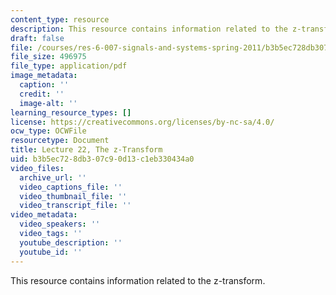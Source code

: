```yaml
---
content_type: resource
description: This resource contains information related to the z-transform.
draft: false
file: /courses/res-6-007-signals-and-systems-spring-2011/b3b5ec728db307c90d13c1eb330434a0_MITRES_6_007S11_lec22.pdf
file_size: 496975
file_type: application/pdf
image_metadata:
  caption: ''
  credit: ''
  image-alt: ''
learning_resource_types: []
license: https://creativecommons.org/licenses/by-nc-sa/4.0/
ocw_type: OCWFile
resourcetype: Document
title: Lecture 22, The z-Transform
uid: b3b5ec72-8db3-07c9-0d13-c1eb330434a0
video_files:
  archive_url: ''
  video_captions_file: ''
  video_thumbnail_file: ''
  video_transcript_file: ''
video_metadata:
  video_speakers: ''
  video_tags: ''
  youtube_description: ''
  youtube_id: ''
---
```

This resource contains information related to the z-transform.